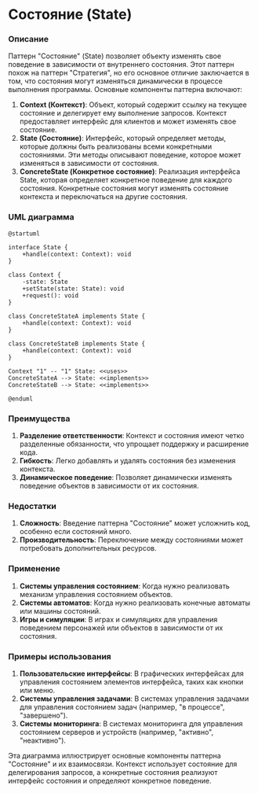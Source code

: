 # Состояние (State)

### Описание

Паттерн "Состояние" (State) позволяет объекту изменять свое поведение в зависимости от внутреннего состояния. Этот паттерн похож на паттерн "Стратегия", но его основное отличие заключается в том, что состояния могут изменяться динамически в процессе выполнения программы. Основные компоненты паттерна включают:

1. **Context (Контекст)**: Объект, который содержит ссылку на текущее состояние и делегирует ему выполнение запросов. Контекст предоставляет интерфейс для клиентов и может изменять свое состояние.
2. **State (Состояние)**: Интерфейс, который определяет методы, которые должны быть реализованы всеми конкретными состояниями. Эти методы описывают поведение, которое может изменяться в зависимости от состояния.
3. **ConcreteState (Конкретное состояние)**: Реализация интерфейса State, которая определяет конкретное поведение для каждого состояния. Конкретные состояния могут изменять состояние контекста и переключаться на другие состояния.

### UML диаграмма

```plantuml
@startuml

interface State {
    +handle(context: Context): void
}

class Context {
    -state: State
    +setState(state: State): void
    +request(): void
}

class ConcreteStateA implements State {
    +handle(context: Context): void
}

class ConcreteStateB implements State {
    +handle(context: Context): void
}

Context "1" -- "1" State: <<uses>>
ConcreteStateA --> State: <<implements>>
ConcreteStateB --> State: <<implements>>

@enduml
```

### Преимущества

1. **Разделение ответственности**: Контекст и состояния имеют четко разделенные обязанности, что упрощает поддержку и расширение кода.
2. **Гибкость**: Легко добавлять и удалять состояния без изменения контекста.
3. **Динамическое поведение**: Позволяет динамически изменять поведение объектов в зависимости от их состояния.

### Недостатки

1. **Сложность**: Введение паттерна "Состояние" может усложнить код, особенно если состояний много.
2. **Производительность**: Переключение между состояниями может потребовать дополнительных ресурсов.

### Применение

1. **Системы управления состоянием**: Когда нужно реализовать механизм управления состоянием объектов.
2. **Системы автоматов**: Когда нужно реализовать конечные автоматы или машины состояний.
3. **Игры и симуляции**: В играх и симуляциях для управления поведением персонажей или объектов в зависимости от их состояния.

### Примеры использования

1. **Пользовательские интерфейсы**: В графических интерфейсах для управления состоянием элементов интерфейса, таких как кнопки или меню.
2. **Системы управления задачами**: В системах управления задачами для управления состоянием задач (например, "в процессе", "завершено").
3. **Системы мониторинга**: В системах мониторинга для управления состоянием серверов и устройств (например, "активно", "неактивно").

Эта диаграмма иллюстрирует основные компоненты паттерна "Состояние" и их взаимосвязи. Контекст использует состояние для делегирования запросов, а конкретные состояния реализуют интерфейс состояния и определяют конкретное поведение.

